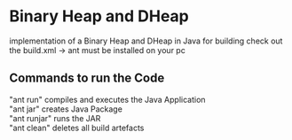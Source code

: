 # Binary Heap and DHeap
implementation of a Binary Heap and DHeap in Java
for building check out the build.xml -> ant must be installed on your pc

## Commands to run the Code
"ant run" compiles and executes the Java Application  
"ant jar" creates Java Package  
"ant runjar" runs the JAR  
"ant clean" deletes all build artefacts  
